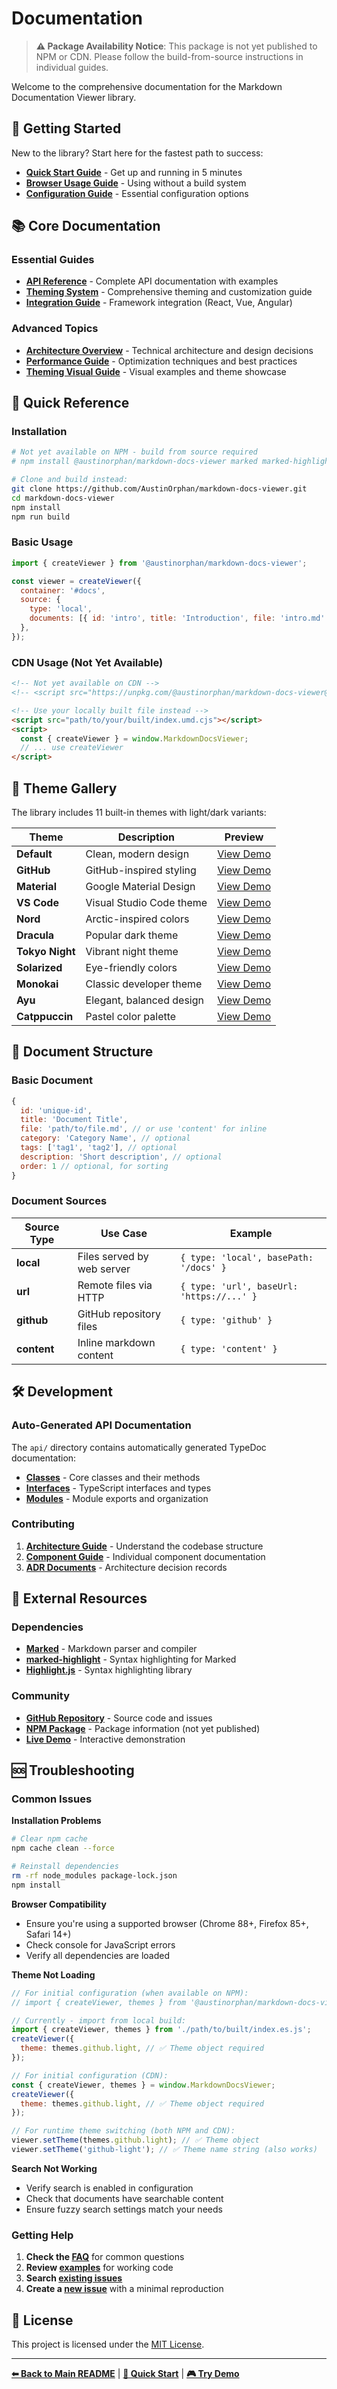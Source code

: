 # Documentation

> **⚠️ Package Availability Notice**: This package is not yet published to NPM or CDN. Please follow the build-from-source instructions in individual guides.

Welcome to the comprehensive documentation for the Markdown Documentation Viewer library.

## 🚀 Getting Started

New to the library? Start here for the fastest path to success:

- **[Quick Start Guide](quick-start.md)** - Get up and running in 5 minutes
- **[Browser Usage Guide](BROWSER_USAGE.md)** - Using without a build system
- **[Configuration Guide](CONFIGURATION.md)** - Essential configuration options

## 📚 Core Documentation

### Essential Guides

- **[API Reference](API.md)** - Complete API documentation with examples
- **[Theming System](THEMING.md)** - Comprehensive theming and customization guide
- **[Integration Guide](INTEGRATION.md)** - Framework integration (React, Vue, Angular)

### Advanced Topics

- **[Architecture Overview](architecture/README.md)** - Technical architecture and design decisions
- **[Performance Guide](performance.md)** - Optimization techniques and best practices
- **[Theming Visual Guide](THEMING-VISUAL-GUIDE.md)** - Visual examples and theme showcase

## 🎯 Quick Reference

### Installation

```bash
# Not yet available on NPM - build from source required
# npm install @austinorphan/markdown-docs-viewer marked marked-highlight highlight.js

# Clone and build instead:
git clone https://github.com/AustinOrphan/markdown-docs-viewer.git
cd markdown-docs-viewer
npm install
npm run build
```

### Basic Usage

```javascript
import { createViewer } from '@austinorphan/markdown-docs-viewer';

const viewer = createViewer({
  container: '#docs',
  source: {
    type: 'local',
    documents: [{ id: 'intro', title: 'Introduction', file: 'intro.md' }],
  },
});
```

### CDN Usage (Not Yet Available)

```html
<!-- Not yet available on CDN -->
<!-- <script src="https://unpkg.com/@austinorphan/markdown-docs-viewer@1.0.0/dist/index.umd.cjs"></script> -->

<!-- Use your locally built file instead -->
<script src="path/to/your/built/index.umd.cjs"></script>
<script>
  const { createViewer } = window.MarkdownDocsViewer;
  // ... use createViewer
</script>
```

## 🎨 Theme Gallery

The library includes 11 built-in themes with light/dark variants:

| Theme           | Description              | Preview                                                                                  |
| --------------- | ------------------------ | ---------------------------------------------------------------------------------------- |
| **Default**     | Clean, modern design     | [View Demo](https://austinorphan.github.io/markdown-docs-viewer/?theme=default-light)    |
| **GitHub**      | GitHub-inspired styling  | [View Demo](https://austinorphan.github.io/markdown-docs-viewer/?theme=github-light)     |
| **Material**    | Google Material Design   | [View Demo](https://austinorphan.github.io/markdown-docs-viewer/?theme=material-light)   |
| **VS Code**     | Visual Studio Code theme | [View Demo](https://austinorphan.github.io/markdown-docs-viewer/?theme=vscode-light)     |
| **Nord**        | Arctic-inspired colors   | [View Demo](https://austinorphan.github.io/markdown-docs-viewer/?theme=nord-light)       |
| **Dracula**     | Popular dark theme       | [View Demo](https://austinorphan.github.io/markdown-docs-viewer/?theme=dracula-dark)     |
| **Tokyo Night** | Vibrant night theme      | [View Demo](https://austinorphan.github.io/markdown-docs-viewer/?theme=tokyo-dark)       |
| **Solarized**   | Eye-friendly colors      | [View Demo](https://austinorphan.github.io/markdown-docs-viewer/?theme=solarized-light)  |
| **Monokai**     | Classic developer theme  | [View Demo](https://austinorphan.github.io/markdown-docs-viewer/?theme=monokai-dark)     |
| **Ayu**         | Elegant, balanced design | [View Demo](https://austinorphan.github.io/markdown-docs-viewer/?theme=ayu-light)        |
| **Catppuccin**  | Pastel color palette     | [View Demo](https://austinorphan.github.io/markdown-docs-viewer/?theme=catppuccin-light) |

## 📖 Document Structure

### Basic Document

```javascript
{
  id: 'unique-id',
  title: 'Document Title',
  file: 'path/to/file.md', // or use 'content' for inline
  category: 'Category Name', // optional
  tags: ['tag1', 'tag2'], // optional
  description: 'Short description', // optional
  order: 1 // optional, for sorting
}
```

### Document Sources

| Source Type | Use Case                   | Example                                   |
| ----------- | -------------------------- | ----------------------------------------- |
| **local**   | Files served by web server | `{ type: 'local', basePath: '/docs' }`    |
| **url**     | Remote files via HTTP      | `{ type: 'url', baseUrl: 'https://...' }` |
| **github**  | GitHub repository files    | `{ type: 'github' }`                      |
| **content** | Inline markdown content    | `{ type: 'content' }`                     |

## 🛠 Development

### Auto-Generated API Documentation

The `api/` directory contains automatically generated TypeDoc documentation:

- **[Classes](api/classes/)** - Core classes and their methods
- **[Interfaces](api/interfaces/)** - TypeScript interfaces and types
- **[Modules](api/modules/)** - Module exports and organization

### Contributing

1. **[Architecture Guide](architecture/README.md)** - Understand the codebase structure
2. **[Component Guide](architecture/components/)** - Individual component documentation
3. **[ADR Documents](architecture/adr/)** - Architecture decision records

## 🔗 External Resources

### Dependencies

- **[Marked](https://marked.js.org/)** - Markdown parser and compiler
- **[marked-highlight](https://github.com/markedjs/marked-highlight)** - Syntax highlighting for Marked
- **[Highlight.js](https://highlightjs.org/)** - Syntax highlighting library

### Community

- **[GitHub Repository](https://github.com/AustinOrphan/markdown-docs-viewer)** - Source code and issues
- **[NPM Package](https://www.npmjs.com/package/@austinorphan/markdown-docs-viewer)** - Package information (not yet published)
- **[Live Demo](https://austinorphan.github.io/markdown-docs-viewer/)** - Interactive demonstration

## 🆘 Troubleshooting

### Common Issues

**Installation Problems**

```bash
# Clear npm cache
npm cache clean --force

# Reinstall dependencies
rm -rf node_modules package-lock.json
npm install
```

**Browser Compatibility**

- Ensure you're using a supported browser (Chrome 88+, Firefox 85+, Safari 14+)
- Check console for JavaScript errors
- Verify all dependencies are loaded

**Theme Not Loading**

```javascript
// For initial configuration (when available on NPM):
// import { createViewer, themes } from '@austinorphan/markdown-docs-viewer';

// Currently - import from local build:
import { createViewer, themes } from './path/to/built/index.es.js';
createViewer({
  theme: themes.github.light, // ✅ Theme object required
});

// For initial configuration (CDN):
const { createViewer, themes } = window.MarkdownDocsViewer;
createViewer({
  theme: themes.github.light, // ✅ Theme object required
});

// For runtime theme switching (both NPM and CDN):
viewer.setTheme(themes.github.light); // ✅ Theme object
viewer.setTheme('github-light'); // ✅ Theme name string (also works)
```

**Search Not Working**

- Verify search is enabled in configuration
- Check that documents have searchable content
- Ensure fuzzy search settings match your needs

### Getting Help

1. **Check the [FAQ](FAQ.md)** for common questions
2. **Review [examples](../examples/)** for working code
3. **Search [existing issues](https://github.com/AustinOrphan/markdown-docs-viewer/issues)**
4. **Create a [new issue](https://github.com/AustinOrphan/markdown-docs-viewer/issues/new)** with a minimal reproduction

## 📄 License

This project is licensed under the [MIT License](../LICENSE).

---

**[⬅ Back to Main README](../README.md)** | **[🚀 Quick Start](quick-start.md)** | **[🎮 Try Demo](https://austinorphan.github.io/markdown-docs-viewer/)**
